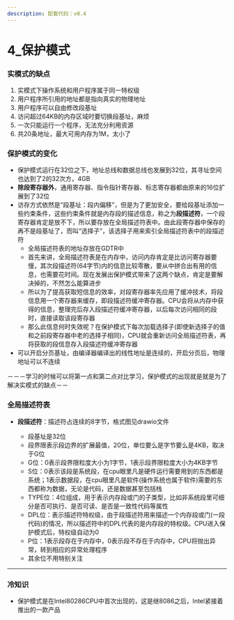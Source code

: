 ```yaml
---
description: 配套代码：v0.4
---
```


# 4\_保护模式

### 实模式的缺点

1. 实模式下操作系统和用户程序属于同一特权级
2. 用户程序所引用的地址都是指向真实的物理地址
3. 用户程序可以自由修改段基址
4. 访问超过64KB的内存区域时要切换段基址，麻烦
5. 一次只能运行一个程序，无法充分利用资源
6. 共20条地址，最大可用内存为1M，太小了

### 保护模式的变化

* 保护模式运行在32位之下，地址总线和数据总线也发展到32位，其寻址空间也达到了2的32次方，4GB
* **除段寄存器外**，通用寄存器、指令指针寄存器、标志寄存器都由原来的16位扩展到了32位
* 访存方式依然是“段基址：段内偏移”，但是为了更加安全，要给段基址添加一些约束条件，这些约束条件就是内存段的描述信息，称之为**段描述符**，一个段寄存器肯定是放不下，所以要存放在全局描述符表中。由此段寄存器中保存的再不是段基址了，而叫“选择子”，该选择子用来索引全局描述符表中的段描述符
  * 全局描述符表的地址存放在GDTR中
  * 首先来讲，全局描述符表是在内存中，访问内存肯定是比访问寄存器要慢，其次段描述符(64字节)内的信息比较零散，要从中拼合出有用的信息，也需要花时间。现在发展出保护模式带来了这两个缺点，肯定是要解决掉的，不然怎么能算进步
  * 所以为了提高获取短信息的效率，对段寄存器率先应用了缓冲技术，将段信息用一个寄存器来缓存，即段描述符缓冲寄存器。CPU会将从内存中获得的信息，整理完后存入段描述符缓冲寄存器，以后每次访问相同的段时，直接读取该段寄存器
  * 那么此信息何时失效呢？在保护模式下每次加载选择子(即使新选择子的值和之前段寄存器中老的选择子相同)，CPU就会重新访问全局描述符表，再将获取的段信息存入段描述符缓冲寄存器
* 可以开启分页基址，由编译器编译出的线性地址是连续的，开启分页后，物理地址可以不连续

－－－学习的时候可以将第一点和第二点对比学习，保护模式的出现就是就是为了解决实模式的缺点－－

### 全局描述符表

*   **段描述符**：描述符占连续的8字节，格式图见drawio文件

    * 段基址是32位
    * 段界限表示段边界的扩展最值，20位，单位要么是字节要么是4KB，取决于G位
    * G位：0表示段界限粒度大小为1字节，1表示段界限粒度大小为4KB字节
    * S位：0表示该段是系统段，在cpu眼里凡是硬件运行需要用到的东西都是系统；1表示数据段，在cpu眼里凡是软件(操作系统也属于软件)需要的东西都称为数据，无论是代码，还是数据甚至包括栈
    * TYPE位：4位组成，用于表示内存段或门的子类型，比如非系统段里可细分是否可执行、是否可读、是否是一致性代码等属性
    * DPL位：表示描述符特权级，由于段描述符用来描述一个内存段或门(一段代码)的情况，所以描述符中的DPL代表的是内存段的特权级。CPU进入保护模式后，特权级自动为0
    * P位：1表示段存在于内存中，0表示段不存在于内存中，CPU将抛出异常，转到相应的异常处理程序
    * 其余位不用特别关注



****

### 冷知识

* 保护模式是在Intel80286CPU中首次出现的，这是继8086之后，Intel紧接着推出的一款产品
